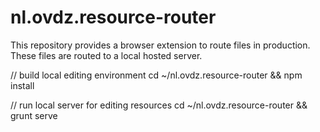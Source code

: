 # nl.ovdz.resource-router

This repository provides a browser extension to route files in production.
These files are routed to a local hosted server.

// build local editing environment
cd ~/nl.ovdz.resource-router && npm install

// run local server for editing resources
cd ~/nl.ovdz.resource-router && grunt serve



